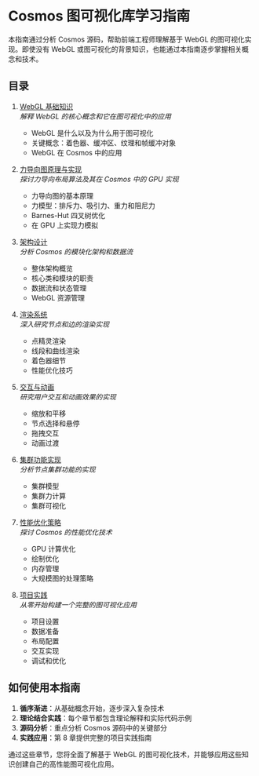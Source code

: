 # Cosmos 图可视化库学习指南

本指南通过分析 Cosmos 源码，帮助前端工程师理解基于 WebGL 的图可视化实现。即使没有 WebGL 或图可视化的背景知识，也能通过本指南逐步掌握相关概念和技术。

## 目录

1. [WebGL 基础知识](01-WebGL基础知识.md)  
   _解释 WebGL 的核心概念和它在图可视化中的应用_

   - WebGL 是什么以及为什么用于图可视化
   - 关键概念：着色器、缓冲区、纹理和帧缓冲对象
   - WebGL 在 Cosmos 中的应用

2. [力导向图原理与实现](02-力导向图原理.md)  
   _探讨力导向布局算法及其在 Cosmos 中的 GPU 实现_

   - 力导向图的基本原理
   - 力模型：排斥力、吸引力、重力和阻尼力
   - Barnes-Hut 四叉树优化
   - 在 GPU 上实现力模拟

3. [架构设计](03-架构设计.md)  
   _分析 Cosmos 的模块化架构和数据流_

   - 整体架构概览
   - 核心类和模块的职责
   - 数据流和状态管理
   - WebGL 资源管理

4. [渲染系统](04-渲染系统.md)  
   _深入研究节点和边的渲染实现_

   - 点精灵渲染
   - 线段和曲线渲染
   - 着色器细节
   - 性能优化技巧

5. [交互与动画](05-交互与动画.md)  
   _研究用户交互和动画效果的实现_

   - 缩放和平移
   - 节点选择和悬停
   - 拖拽交互
   - 动画过渡

6. [集群功能实现](06-集群功能.md)  
   _分析节点集群功能的实现_

   - 集群模型
   - 集群力计算
   - 集群可视化

7. [性能优化策略](07-性能优化.md)  
   _探讨 Cosmos 的性能优化技术_

   - GPU 计算优化
   - 绘制优化
   - 内存管理
   - 大规模图的处理策略

8. [项目实践](08-项目实践.md)  
   _从零开始构建一个完整的图可视化应用_
   - 项目设置
   - 数据准备
   - 布局配置
   - 交互实现
   - 调试和优化

## 如何使用本指南

1. **循序渐进**：从基础概念开始，逐步深入复杂技术
2. **理论结合实践**：每个章节都包含理论解释和实际代码示例
3. **源码分析**：重点分析 Cosmos 源码中的关键部分
4. **实践应用**：第 8 章提供完整的项目实践指南

通过这些章节，您将全面了解基于 WebGL 的图可视化技术，并能够应用这些知识创建自己的高性能图可视化应用。
